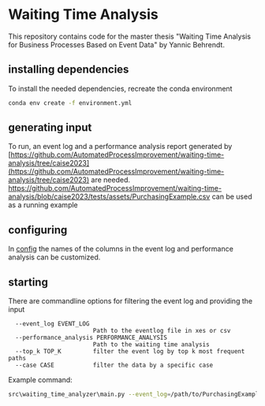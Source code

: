# Waiting Time Analysis

This repository contains code for the master thesis "Waiting Time Analysis for Business
Processes Based on Event Data" by Yannic Behrendt.

## installing dependencies

To install the needed dependencies, recreate the conda environment

```Bash
conda env create -f environment.yml
```

## generating input

To run, an event log and a performance analysis report generated by [https://github.com/AutomatedProcessImprovement/waiting-time-analysis/tree/caise2023](https://github.com/AutomatedProcessImprovement/waiting-time-analysis/tree/caise2023) are needed.
https://github.com/AutomatedProcessImprovement/waiting-time-analysis/blob/caise2023/tests/assets/PurchasingExample.csv can be used as a running example

## configuring

In [config](/src/waiting_time_analyzer/config.py) the names of the columns in the event log and performance analysis can be customized.


## starting 

There are commandline options for filtering the event log and providing the input
```
  --event_log EVENT_LOG
                        Path to the eventlog file in xes or csv
  --performance_analysis PERFORMANCE_ANALYSIS
                        Path to the waiting time analysis
  --top_k TOP_K         filter the event log by top k most frequent paths
  --case CASE           filter the data by a specific case
```

Example command:
````bash
src\waiting_time_analyzer\main.py --event_log=/path/to/PurchasingExample.csv --performance_analysis=../path/to/PurchasingExample_report.csv --top_k=10
````